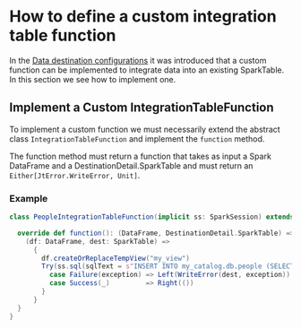 # How to define a custom integration table function #

In the [Data destination configurations](destination_configuration.md) it was introduced that a custom function can be
implemented to integrate data into an existing SparkTable. In this section we see how to implement one.

## Implement a Custom IntegrationTableFunction

To implement a custom function we must necessarily extend the abstract class `IntegrationTableFunction` and implement
the `function` method.

The function method must return a function that takes as input a Spark DataFrame and a DestinationDetail.SparkTable and
must return an `Either[JtError.WriteError, Unit]`.

### Example

```scala
class PeopleIntegrationTableFunction(implicit ss: SparkSession) extends IntegrationTableFunction {

  override def function(): (DataFrame, DestinationDetail.SparkTable) => Either[JtError.WriteError, Unit] = {
    (df: DataFrame, dest: SparkTable) =>
      {
        df.createOrReplaceTempView("my_view")
        Try(ss.sql(sqlText = s"INSERT INTO my_catalog.db.people (SELECT * FROM my_view)")) match {
          case Failure(exception) => Left(WriteError(dest, exception))
          case Success(_)         => Right(())
        }
      }
  }
}
```


